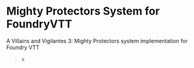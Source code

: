# Mighty Protectors System for FoundryVTT
A Villains and Vigilantes 3:  Mighty Protectors system implementation for Foundry VTT

> x 
